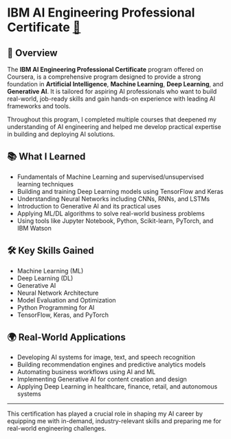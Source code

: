 # IBM AI Engineering Professional Certificate [🔗](https://coursera.org/share/b5762a668cc001d52e3989b15dbd175a)

## 📌 Overview
The **IBM AI Engineering Professional Certificate** program offered on Coursera, is a comprehensive program designed to provide a strong foundation in **Artificial Intelligence**, **Machine Learning**, **Deep Learning**, and **Generative AI**. It is tailored for aspiring AI professionals who want to build real-world, job-ready skills and gain hands-on experience with leading AI frameworks and tools.

Throughout this program, I completed multiple courses that deepened my understanding of AI engineering and helped me develop practical expertise in building and deploying AI solutions.

## 📚 What I Learned
- Fundamentals of Machine Learning and supervised/unsupervised learning techniques
- Building and training Deep Learning models using TensorFlow and Keras
- Understanding Neural Networks including CNNs, RNNs, and LSTMs
- Introduction to Generative AI and its practical uses
- Applying ML/DL algorithms to solve real-world business problems
- Using tools like Jupyter Notebook, Python, Scikit-learn, PyTorch, and IBM Watson

## 🛠️ Key Skills Gained
- Machine Learning (ML)
- Deep Learning (DL)
- Generative AI
- Neural Network Architecture
- Model Evaluation and Optimization
- Python Programming for AI
- TensorFlow, Keras, and PyTorch

## 🌍 Real-World Applications
- Developing AI systems for image, text, and speech recognition
- Building recommendation engines and predictive analytics models
- Automating business workflows using AI and ML
- Implementing Generative AI for content creation and design
- Applying Deep Learning in healthcare, finance, retail, and autonomous systems

---

This certification has played a crucial role in shaping my AI career by equipping me with in-demand, industry-relevant skills and preparing me for real-world engineering challenges.